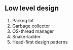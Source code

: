 ## Low level design

1. Parkng lot
2. Garbage collector
3. OS-thread manager
4. Snake-ladder
5. Head-first design patterns